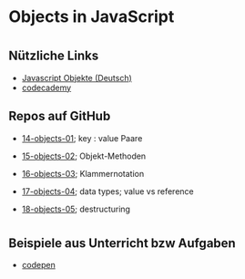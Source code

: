 # Objects in JavaScript
#
## Nützliche Links
- [Javascript Objekte (Deutsch)](https://www.mediaevent.de/javascript/Javascript-Objekte-3.html)
- [codecademy](https://www.codecademy.com/learn/introduction-to-javascript/modules/learn-javascript-objects/cheatsheet)

## Repos auf GitHub
- [14-objects-01](https://github.com/dci-fbw-wd-tz-24-d01/programming-basic/tree/main/14-objects-01); key : value Paare

- [15-objects-02](https://github.com/dci-fbw-wd-tz-24-d01/programming-basic/tree/main/15-objects-02); Objekt-Methoden

- [16-objects-03](https://github.com/dci-fbw-wd-tz-24-d01/programming-basic/tree/main/16-objects-03); Klammernotation

- [17-objects-04](https://github.com/dci-fbw-wd-tz-24-d01/programming-basic/tree/main/17-objects-04); data types; value vs reference

- [18-objects-05](https://github.com/dci-fbw-wd-tz-24-d01/programming-basic/tree/main/18-objects-05); destructuring
#
## Beispiele aus Unterricht bzw Aufgaben
- [codepen](https://codepen.io/MansourDCI/pen/qBzJKvx?editors=0011)
